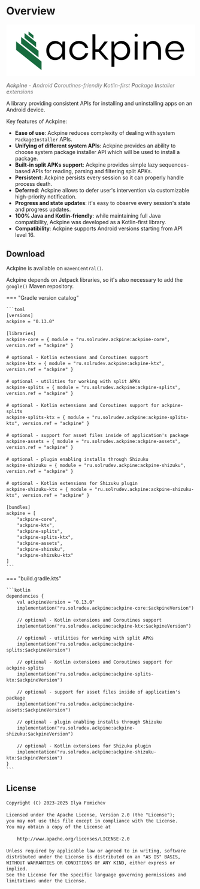 Overview
========

![Ackpine](images/logo-text-colored.svg)

<span style="color:#808080">_**Ackpine** - **A**ndroid **C**oroutines-friendly **K**otlin-first **P**ackage **In**staller **e**xtensions_</span>

A library providing consistent APIs for installing and uninstalling apps on an Android device.

Key features of Ackpine:

- **Ease of use**: Ackpine reduces complexity of dealing with system `PackageInstaller` APIs.
- **Unifying of different system APIs**: Ackpine provides an ability to choose system package installer API which will be used to install a package.
- **Built-in split APKs support**: Ackpine provides simple lazy sequences-based APIs for reading, parsing and filtering split APKs.
- **Persistent**: Ackpine persists every session so it can properly handle process death.
- **Deferred**: Ackpine allows to defer user's intervention via customizable high-priority notification.
- **Progress and state updates**: it's easy to observe every session's state and progress updates.
- **100% Java and Kotlin-friendly**: while maintaining full Java compatibility, Ackpine was developed as a Kotlin-first library.
- **Compatibility**: Ackpine supports Android versions starting from API level 16.

Download
--------

Ackpine is available on `mavenCentral()`.

Ackpine depends on Jetpack libraries, so it's also necessary to add the `google()` Maven repository.

=== "Gradle version catalog"

    ```toml
    [versions]
    ackpine = "0.13.0"
    
    [libraries]
    ackpine-core = { module = "ru.solrudev.ackpine:ackpine-core", version.ref = "ackpine" }
    
    # optional - Kotlin extensions and Coroutines support
    ackpine-ktx = { module = "ru.solrudev.ackpine:ackpine-ktx", version.ref = "ackpine" }
    
    # optional - utilities for working with split APKs
    ackpine-splits = { module = "ru.solrudev.ackpine:ackpine-splits", version.ref = "ackpine" }
    
    # optional - Kotlin extensions and Coroutines support for ackpine-splits
    ackpine-splits-ktx = { module = "ru.solrudev.ackpine:ackpine-splits-ktx", version.ref = "ackpine" }
    
    # optional - support for asset files inside of application's package
    ackpine-assets = { module = "ru.solrudev.ackpine:ackpine-assets", version.ref = "ackpine" }
    
    # optional - plugin enabling installs through Shizuku
    ackpine-shizuku = { module = "ru.solrudev.ackpine:ackpine-shizuku", version.ref = "ackpine" }
    
    # optional - Kotlin extensions for Shizuku plugin
    ackpine-shizuku-ktx = { module = "ru.solrudev.ackpine:ackpine-shizuku-ktx", version.ref = "ackpine" }
    
    [bundles]
    ackpine = [
        "ackpine-core",
        "ackpine-ktx",
        "ackpine-splits",
        "ackpine-splits-ktx",
        "ackpine-assets",
        "ackpine-shizuku",
        "ackpine-shizuku-ktx"
    ]
    ```

=== "build.gradle.kts"

    ```kotlin
    dependencies {
        val ackpineVersion = "0.13.0"
        implementation("ru.solrudev.ackpine:ackpine-core:$ackpineVersion")
    
        // optional - Kotlin extensions and Coroutines support
        implementation("ru.solrudev.ackpine:ackpine-ktx:$ackpineVersion")
    
        // optional - utilities for working with split APKs
        implementation("ru.solrudev.ackpine:ackpine-splits:$ackpineVersion")
    
        // optional - Kotlin extensions and Coroutines support for ackpine-splits
        implementation("ru.solrudev.ackpine:ackpine-splits-ktx:$ackpineVersion")
    
        // optional - support for asset files inside of application's package
        implementation("ru.solrudev.ackpine:ackpine-assets:$ackpineVersion")
    
        // optional - plugin enabling installs through Shizuku
        implementation("ru.solrudev.ackpine:ackpine-shizuku:$ackpineVersion")
    
        // optional - Kotlin extensions for Shizuku plugin
        implementation("ru.solrudev.ackpine:ackpine-shizuku-ktx:$ackpineVersion")
    }
    ```

License
-------

    Copyright (C) 2023-2025 Ilya Fomichev
    
    Licensed under the Apache License, Version 2.0 (the "License");
    you may not use this file except in compliance with the License.
    You may obtain a copy of the License at
    
        http://www.apache.org/licenses/LICENSE-2.0
    
    Unless required by applicable law or agreed to in writing, software
    distributed under the License is distributed on an "AS IS" BASIS,
    WITHOUT WARRANTIES OR CONDITIONS OF ANY KIND, either express or implied.
    See the License for the specific language governing permissions and
    limitations under the License.
